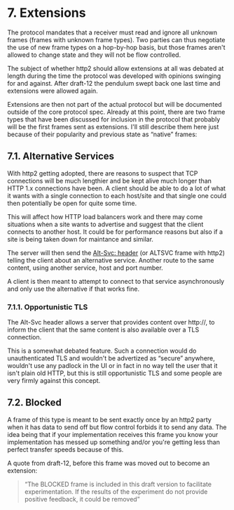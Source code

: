 # 7. Extensions

The protocol mandates that a receiver must read and ignore all unknown frames (frames with unknown frame types). Two parties can thus negotiate the use of new frame types on a hop-by-hop basis, but those frames aren't allowed to change state and they will not be flow controlled.

The subject of whether http2 should allow extensions at all was debated at length during the time the protocol was developed with opinions swinging for and against. After draft-12 the pendulum swept back one last time and extensions were allowed again.

Extensions are then not part of the actual protocol but will be documented outside of the core protocol spec. Already at this point, there are two frame types that have been discussed for inclusion in the protocol that probably will be the first frames sent as extensions. I'll still describe them here just because of their popularity and previous state as “native” frames:

## 7.1. Alternative Services

With http2 getting adopted, there are reasons to suspect that TCP connections will be much lengthier and be kept alive much longer than HTTP 1.x connections have been. A client should be able to do a lot of what it wants with a single connection to each host/site and that single one could then potentially be open for quite some time.

This will affect how HTTP load balancers work and there may come situations when a site wants to advertise and suggest that the client connects to another host. It could be for performance reasons but also if a site is being taken down for maintance and similar.

The server will then send the [Alt-Svc: header](http://tools.ietf.org/html/draft-ietf-httpbis-alt-svc-07) (or ALTSVC frame with http2) telling the client about an alternative service. Another route to the same content, using another service, host and port number.

A client is then meant to attempt to connect to that service asynchronously and only use the alternative if that works fine.

### 7.1.1. Opportunistic TLS

The Alt-Svc header allows a server that provides content over http://, to inform the client that the same content is also available over a TLS connection.

This is a somewhat debated feature. Such a connection would do unauthenticated TLS and wouldn't be advertized as “secure” anywhere, wouldn't use any padlock in the UI or in fact in no way tell the user that it isn't plain old HTTP, but this is still opportunistic TLS and some people are very firmly against this concept.

## 7.2. Blocked

A frame of this type is meant to be sent exactly once by an http2 party when
it has data to send off but flow control forbids it to send any data. The idea
being that if your implementation receives this frame you know your
implementation has messed up something and/or you're getting less than perfect
transfer speeds because of this.

A quote from draft-12, before this frame was moved out to become an extension:

> “The BLOCKED frame is included in this draft version to facilitate experimentation.  If the results of the experiment do not provide positive feedback, it could be removed”

